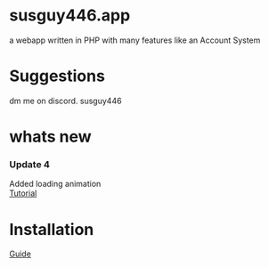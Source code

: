 # susguy446.app
a webapp written in PHP with many features like an Account System
# Suggestions
 dm me on discord.
 susguy446

# whats new
### Update 4
 Added loading animation <br>
 [Tutorial](https://www.youtube.com/watch?v=-HS9IIuT_Mo&list=PLA15AeqIruyGXTvPy4Zmh5lx8Od7CqYtY)

# Installation
 [Guide](https://github.com/SusgUY446/my-cool-site/blob/main/install.md)
 
